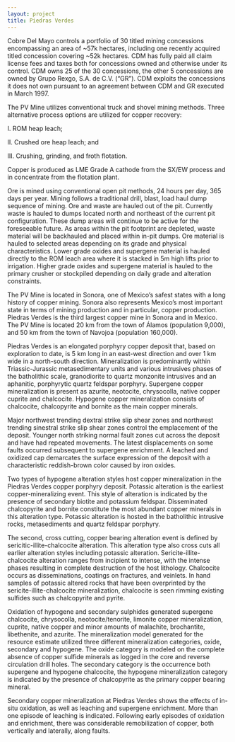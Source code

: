 ```yaml
---
layout: project
title: Piedras Verdes
---
```


Cobre Del Mayo controls a portfolio of 30 titled mining concessions
encompassing an area of \~57k hectares, including one recently acquired
titled concession covering \~52k hectares. CDM has fully paid all claim
license fees and taxes both for concessions owned and otherwise under
its control. CDM owns 25 of the 30 concessions, the other 5 concessions
are owned by Grupo Rexgo, S.A. de C.V. (“GR”). CDM exploits the
concessions it does not own pursuant to an agreement between CDM and GR
executed in March 1997.

The PV Mine utilizes conventional truck and shovel mining methods. Three
alternative process options are utilized for copper recovery:

I.  ROM heap leach;

II. Crushed ore heap leach; and

III. Crushing, grinding, and froth flotation.

Copper is produced as LME Grade A cathode from the SX/EW process and in
concentrate from the flotation plant.

Ore is mined using conventional open pit methods, 24 hours per day, 365
days per year. Mining follows a traditional drill, blast, load haul dump
sequence of mining. Ore and waste are hauled out of the pit. Currently
waste is hauled to dumps located north and northeast of the current pit
configuration. These dump areas will continue to be active for the
foreseeable future. As areas within the pit footprint are depleted,
waste material will be backhauled and placed within in-pit dumps. Ore
material is hauled to selected areas depending on its grade and physical
characteristics. Lower grade oxides and supergene material is hauled
directly to the ROM leach area where it is stacked in 5m high lifts
prior to irrigation. Higher grade oxides and supergene material is
hauled to the primary crusher or stockpiled depending on daily grade and
alteration constraints.

The PV Mine is located in Sonora, one of Mexico’s safest states with a
long history of copper mining. Sonora also represents Mexico’s most
important state in terms of mining production and in particular, copper
production. Piedras Verdes is the third largest copper mine in Sonora
and in Mexico. The PV Mine is located 20 km from the town of Álamos
(population 9,000), and 50 km from the town of Navojoa (population
160,000).

Piedras Verdes is an elongated porphyry copper deposit that, based on
exploration to date, is 5 km long in an east-west direction and over 1
km wide in a north-south direction. Mineralization is predominantly
within Triassic-Jurassic metasedimentary units and various intrusives
phases of the batholithic scale, granodiorite to quartz monzonite
intrusives and an aphanitic, porphyrytic quartz feldspar porphyry.
Supergene copper mineralization is present as azurite, neotocite,
chrysocolla, native copper cuprite and chalcocite. Hypogene copper
mineralization consists of chalcocite, chalcopyrite and bornite as the
main copper minerals.

Major northwest trending dextral strike slip shear zones and northwest
trending sinestral strike slip shear zones control the emplacement of
the deposit. Younger north striking normal fault zones cut across the
deposit and have had repeated movements. The latest displacements on
some faults occurred subsequent to supergene enrichment. A leached and
oxidized cap demarcates the surface expression of the deposit with a
characteristic reddish-brown color caused by iron oxides.

Two types of hypogene alteration styles host copper mineralization in
the Piedras Verdes copper porphyry deposit. Potassic alteration is the
earliest copper-mineralizing event. This style of alteration is
indicated by the presence of secondary biotite and potassium feldspar.
Disseminated chalcopyrite and bornite constitute the most abundant
copper minerals in this alteration type. Potassic alteration is hosted
in the batholithic intrusive rocks, metasediments and quartz feldspar
porphyry.

The second, cross cutting, copper bearing alteration event is defined by
sericitic-illite-chalcocite alteration. This alteration type also cross
cuts all earlier alteration styles including potassic alteration.
Sericite-illite-chalcocite alteration ranges from incipient to intense,
with the intense phases resulting in complete destruction of the host
lithology. Chalcocite occurs as disseminations, coatings on fractures,
and veinlets. In hand samples of potassic altered rocks that have been
overprinted by the sericite-illite-chalcocite mineralization, chalcocite
is seen rimming existing sulfides such as chalcopyrite and pyrite.

Oxidation of hypogene and secondary sulphides generated supergene
chalcocite, chrysocolla, neotocite/tenorite, limonite copper
mineralization, cuprite, native copper and minor amounts of malachite,
brochantite, libethenite, and azurite. The mineralization model
generated for the resource estimate utilized three different
mineralization categories, oxide, secondary and hypogene. The oxide
category is modeled on the complete absence of copper sulfide minerals
as logged in the core and reverse circulation drill holes. The secondary
category is the occurrence both supergene and hypogene chalcocite, the
hypogene mineralization category is indicated by the presence of
chalcopyrite as the primary copper bearing mineral.

Secondary copper mineralization at Piedras Verdes shows the effects of
in-situ oxidation, as well as leaching and supergene enrichment. More
than one episode of leaching is indicated. Following early episodes of
oxidation and enrichment, there was considerable remobilization of
copper, both vertically and laterally, along faults.
